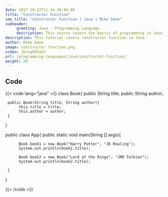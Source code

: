 ```yaml
---
date: 2017-10-22T11:34:30-04:00
title: "Constructor Function"
seo_title: "Constructor Function | Java | Mike Dane"
subheader:
     greeting: Java - Programming Language
     description: This course covers the basics of programming in Java. Work your way through the videos/articles and I'll teach you everything you need to know to start your programming journey!
description: This tutorial covers constructor function in Java.
author: Mike Dane
image: constructor-function.png
video: jbcng9VhaSY
url: /programming-languages/java/constructor-function/
weight: 28
---
```


## Code

{{< code lang="java" >}}
class Book{
     public String title;
     public String author;

     public Book(String title, String author){
          this.title = title;
          this.author = author;
     }

}

public class App{
     public static void main(String [] args){

          Book book1 = new Book("Harry Potter", "JK Rowling");
          System.out.println(book1.title);

          Book book2 = new Book("Lord of the Rings", "JRR Tolkien");
          System.out.println(book2.title);

     }
}

{{< /code >}}